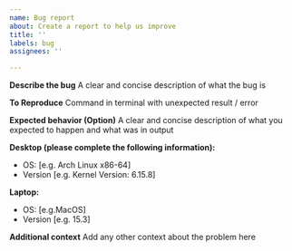 ```yaml
---
name: Bug report
about: Create a report to help us improve
title: ''
labels: bug
assignees: ''

---
```


**Describe the bug**
A clear and concise description of what the bug is

**To Reproduce**
Command in terminal with unexpected result / error 

**Expected behavior (Option)**
A clear and concise description of what you expected to happen and what was in output

**Desktop (please complete the following information):**
 - OS: [e.g. Arch Linux x86-64]
 - Version [e.g. Kernel Version: 6.15.8]

**Laptop:**
 - OS: [e.g.MacOS]
 - Version [e.g. 15.3]

**Additional context**
Add any other context about the problem here
